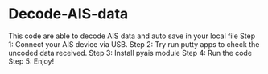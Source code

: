 # Decode-AIS-data
This code are able to decode AIS data and auto save in your local file
Step 1: Connect your AIS device via USB.
Step 2: Try run putty apps to check the uncoded data received.
Step 3: Install pyais module 
Step 4: Run the code
Step 5: Enjoy!
